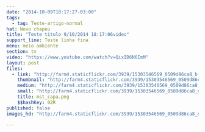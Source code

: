 ```yaml
---
date: "2014-10-09T18:17:27-03:00"
tags:
  - tag: Teste-artigo-normal
hat: Novo chapeu
title: "Teste titulo 9/10/2014 18:17:06video"
support_line: Teste linha fina
menu: meio ambiente
section: tv
video: "https://www.youtube.com/watch?v=QixID6N6ImM"
layout: post
files:
  - link: "http://farm4.staticflickr.com/3939/15303546569_0509d86ca8_b.jpg"
    thumbnail: "http://farm4.staticflickr.com/3939/15303546569_0509d86ca8_t.jpg"
    medium: "http://farm4.staticflickr.com/3939/15303546569_0509d86ca8_z.jpg"
    small: "http://farm4.staticflickr.com/3939/15303546569_0509d86ca8_n.jpg"
    title: mst_capa.png
    $$hashKey: 02R
published: false
images_hd: "http://farm4.staticflickr.com/3939/15303546569_0509d86ca8_n.jpg"

---
```

